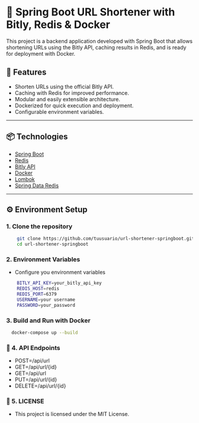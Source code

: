 # 🔗 Spring Boot URL Shortener with Bitly, Redis & Docker

This project is a backend application developed with Spring Boot that allows shortening URLs using the Bitly API, caching results in Redis, and is ready for deployment with Docker.

## 🚀 Features

- Shorten URLs using the official Bitly API.
- Caching with Redis for improved performance.
- Modular and easily extensible architecture.
- Dockerized for quick execution and deployment.
- Configurable environment variables.

---

## 📦 Technologies

- [Spring Boot](https://spring.io/projects/spring-boot)
- [Redis](https://redis.io/)
- [Bitly API](https://dev.bitly.com/)
- [Docker](https://www.docker.com/)
- [Lombok](https://projectlombok.org/)
- [Spring Data Redis](https://spring.io/projects/spring-data-redis)

---

## ⚙️ Environment Setup

### 1. Clone the repository

```bash
    git clone https://github.com/tuusuario/url-shortener-springboot.git
    cd url-shortener-springboot
```

### 2.  Environment Variables

- Configure you environment variables

```bash
    BITLY_API_KEY=your_bitly_api_key  
    REDIS_HOST=redis  
    REDIS_PORT=6379
    USERNAME=your username
    PASSWORD=your_password
```

### 3. Build and Run with Docker

```bash
  docker-compose up --build  
```


### 📄 4. API Endpoints

- POST=/api/url
- GET=/api/url/{id}
- GET=/api/url
- PUT=/api/url/{id}
- DELETE=/api/url/{id}

### 📝 5. LICENSE

- This project is licensed under the MIT License. 
